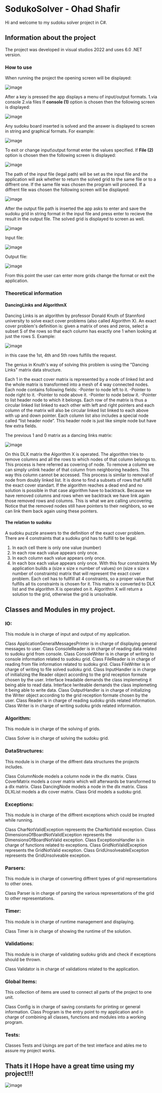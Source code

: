 # SodukoSolver - Ohad Shafir

Hi and welcome to my sudoku solver project in C#.

## Information about the project

The project was developed in visual studios 2022 and uses 6.0 .NET version.

### How to use
When running the project the opening screen will be displayed:

![image](https://user-images.githubusercontent.com/117098182/212695555-4424304e-aff9-4d2c-a73e-56d278b73a7a.png)

After a key is pressed the app displays a menu of input/output formats.
1.via console
2.via files
If **console (1)** option is chosen then the following screen is displayed:

![image](https://user-images.githubusercontent.com/117098182/212696618-a7029be0-be07-44bc-bcaf-09327308e843.png)

Any sudoku board inserted is solved and the answer is displayed to screen in string and graphical formats.
For example:

![image](https://user-images.githubusercontent.com/117098182/212697568-3bdbdfab-b7d2-430d-97c2-9a8334bc2ebd.png)

To exit or change input\output format enter the values specified.
If **File (2)** option is chosen then the following screen is displayed:

![image](https://user-images.githubusercontent.com/117098182/212698047-0c4076d9-963a-4a8c-a419-5dcd998ea429.png)

The path of the input file (legal path) will be set as the input file and the application will ask whether to return the solved grid to the same file or to a diffrent one.
If the same file was chosen the program will proceed.
If a diffrent file was chosen the following screen will be displayed:

![image](https://user-images.githubusercontent.com/117098182/212698817-46e89803-d067-4d8a-9c5c-f6670895abcd.png)

After the output file path is inserted the app asks to enter and save the sudoku grid in string format in the input file and press enter to recieve the result in the output file.
The solved grid is displayed to screen as well.


![image](https://user-images.githubusercontent.com/117098182/212699486-953e0986-6f29-4f5b-a723-1796d908a30b.png)

Input file: 

![image](https://user-images.githubusercontent.com/117098182/212699592-273fd4f1-ef69-4350-8803-def70c2ee6ee.png)

Output file:

![image](https://user-images.githubusercontent.com/117098182/212699709-1ba0f0cc-b26a-42dc-a36b-36dbe576e829.png)

From this point the user can enter more grids change the format or exit the application.

### Theoretical information

#### DancingLinks and AlgorithmX
Dancing Links is an algorithm by professor Donald Knuth of Stannford university to solve exact cover problems (also called Algorithm X). An exact cover problem's definition is: given a matrix of ones and zeros, select a subset S
 of the rows so that each column has exactly one 1
 when looking at just the rows S.
 Example:
 
 ![image](https://user-images.githubusercontent.com/117098182/212702168-6bfe0816-0c2b-4096-85b3-5003faa7ce81.png)
 
 in this case the 1st, 4th and 5th rows fulfills the request.
 
 The genius in Knuth's way of solving this problem is using the "Dancing Links" matrix data structure.
 
Each 1 in the exact cover matrix is represented by a node of linked list and the whole matrix is transformed into a mesh of 4 way connected nodes. Each node contains following fields:
-Pointer to node left to it.
-Pointer to node right to it.
-Pointer to node above it.
-Pointer to node below it.
-Pointer to list header node to which it belongs.
Each row of the matrix is thus a circular linked list linked to each other with left and right pointers and each column of the matrix will also be circular linked list linked to each above with up and down pointer. Each column list also includes a special node called “list header node”. This header node is just like simple node but have few extra fields.

The previous 1 and 0 matrix as a dancing links matrix:

![image](https://user-images.githubusercontent.com/117098182/212704346-d9ee3129-4e87-42e1-b49c-0a7c3908d782.png)

On this DLX matrix the Algorithm X is operated.
The algorithm tries to remove columns and all the rows to which nodes of that column belongs to. This process is here referred as covering of node. To remove a column we can simply unlink header of that column from neighboring headers. This way this column cannot be accessed. This process is similar to removal of node from doubly linked list. It is done to find a subsets of rows that fulfill the exact cover standart.
If the algorithm reaches a dead end and no solution is possible in that case algorithm have to backtrack. Because we have removed columns and rows when we backtrack we have link again those removed rows and columns. This is what we are calling uncovering. Notice that the removed nodes still have pointers to their neighbors, so we can link them back again using these pointers.
#### The relation to sudoku
A sudoku puzzle answers to the definition of the exact cover problem. 
There are 4 constraints that a sudoku grid has to fulfill to be legal.
1. In each cell there is only one value (number)
2. In each row each value appears only once.
3. In each column each value appears only once.
4. In each box each value appears only once.
With this four constraints My application builds a (size x size x number of values) on (size x size x number of constraints) matrix that will represent the exact cover problem. Each cell has to fullfill all 4 constraints, so a proper value that fulfills all tis constraints is chosen for it.
This matrix is converted to DLX list and the algorithm X is operated on it.
Algorithm X will return a solution to the grid, otherwise the grid is unsolvable.

## Classes and Modules in my project.

 ### IO:
This module is in charge of input and output of my application.

Class ApplicationGeneralMessagesPrinter is in charge of displaying general messages to user.
Class ConsoleReader is in charge of reading data related to sudoku grid from console.
Class ConsoleWriter is in charge of writing to console information related to sudoku grid.
Class FileReader is in charge of reading from file information related to sudoku grid.
Class FileWriter is in charge of writing to file solved sudoku grid.
Class InputHandler is in charge of initializing the Reader object according to the grid reception formate chosen by the user.
Interface Ireadable demands the class implemeting it being able to read data.
Interface Iwriteable demands the class implemeting it being able to write data.
Class OutputHandler is in charge of initializing the Writer object according to the grid reception formate chosen by the user.
Class Reader is in charge of reading sudoku grids related information.
Class Writer is in charge of writing sudoku grids related information.

### Algorithm:
This module is in charge of the solving of grids.
 
Class Solver is in charge of solving the sudoku grid.
 
### DataStructures:
This module is in charge of the diffrent data structures the projects includes.
 
Class ColumnNode models a column node in the dlx matrix.
Class CoverMatrix models a cover matrix which will afterwards be transformed to a dlx matrix.
Class DancingNode models a node in the dlx matrix.
Class DLXList models a dlx cover matrix.
Class Grid models a sudoku grid.
 
### Exceptions:
This module is in charge of the diffrent exceptions which could be irrupted while running.
 
Class CharNotValidException represents the CharNotValid exception.
Class DimensionsOfBoardNotValidException represents the DimensionsOfBoardNotValid exception.
Class ExceptionsHandler is in charge of functions related to exceptions.
Class GridNotValidException represents the GridNotValid exception.
Class GridUnsolveableException represents the GridUnsolveable exception.

### Parsers:
This module is in charge of converting diffrent types of grid representations to other ones.

Class Parser is in charge of parsing the various representations of the grid to other representations.

### Timer:
This module is in charge of runtime management and displaying.

Class Timer is in charge of showing the runtime of the solution.

### Validations:
This module is in charge of validating sudoku grids and check if exceptions should be thrown.

Class Validator is in charge of validations related to the application.

### Global Items:
This collection of items are used to connect all parts of the project to one unit.

Class Config is in charge of saving constants for printing or general information.
Class Program is the entry point to my application and in charge of combining all classes, functions and modules into a working program.

### Tests:
Classes Tests and Usings are part of the test interface and ables me to assure my project works.


## Thats it I Hope have a great time using my project!!!

![image](https://user-images.githubusercontent.com/117098182/212712815-e510fffb-19ff-4af3-9d4a-c9374aa6d359.png)

 


